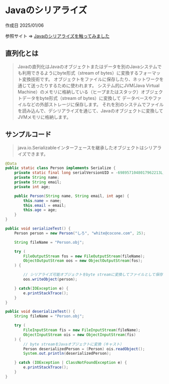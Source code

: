 # Javaのシリアライズ

作成日 2025/01/06

参照サイト => [Javaのシリアライズを触ってみました](https://engineering.cocone.io/2024/01/09/serialization-in-java/)

## 直列化とは

> Javaの直列化はJavaのオブジェクトまたはデータを別のJavaシステムでも利用できるようにbyte形式（stream of bytes）に変換するフォーマット変換技術です。
> オブジェクトをファイルに保存したり、ネットワークを通じて送ったりするために使われます。
> システム的にJVM(Java Virtual Machine）のメモリに格納している（ヒープまたはスタック）オブジェクトデータをbyte形式（stream of bytes）に変換して
> データベースやファイルなどの外部ストレージに保存します。
> それを別のシステムでファイルを読み込んで、デシリアライズを通じて、Javaのオブジェクトに変換してJVMメモリに格納します。

## サンプルコード

> java.io.Serializableインターフェースを継承したオブジェクトはシリアライズできます。

```java
@Data
public static class Person implements Serialize {
    private static final long serialVersionUID = -6989571048017962213L;
    private String name;
    private String email;
    private int age;

    public Person(String name, String email, int age) {
        this.name = name;
        this.email = email;
        this.age = age;
    }
}

public void serializeTest() {
    Person person = new Person("しろ", "white@cocone.com", 25);

    String fileName = "Person.obj";

    try (
        FileOutputStream fos = new FileOutputStream(fileName);
        ObjectOutputStream oos = new ObjectOutputStream(fos);
    ) {

        // シリアライズ可能オブジェクトをbyte streamに変換してファイルとして保存
        oos.writeObject(person);

    } catch(IOException e) {
        e.printStackTrace();
    }
}

public void deserializeTest() {
    String fileName = "Person.obj";

    try (
        FileInputStream fis = new FileInputStream(fileName);
        ObjectInputStream ois = new ObjectInputStream(fis)
    ) {
        // byte streamをJavaオブジェクトに変換（キャスト）
        Person deserializedPerson = (Person) ois.readObject();
        System.out.println(deserializedPerson);

    } catch (IOException | ClassNotFoundException e) {
        e.printStackTrace();
    }
}
```
